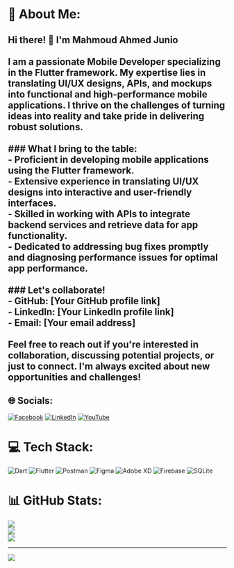 # 💫 About Me:
## Hi there! 👋 I'm Mahmoud Ahmed Junio<br><br>I am a passionate Mobile Developer specializing in the Flutter framework. My expertise lies in translating UI/UX designs, APIs, and mockups into functional and high-performance mobile applications. I thrive on the challenges of turning ideas into reality and take pride in delivering robust solutions.<br><br>### What I bring to the table:<br>- Proficient in developing mobile applications using the Flutter framework.<br>- Extensive experience in translating UI/UX designs into interactive and user-friendly interfaces.<br>- Skilled in working with APIs to integrate backend services and retrieve data for app functionality.<br>- Dedicated to addressing bug fixes promptly and diagnosing performance issues for optimal app performance.<br><br>### Let's collaborate!<br>- GitHub: [Your GitHub profile link]<br>- LinkedIn: [Your LinkedIn profile link]<br>- Email: [Your email address]<br><br>Feel free to reach out if you're interested in collaboration, discussing potential projects, or just to connect. I'm always excited about new opportunities and challenges!<br>


## 🌐 Socials:
[![Facebook](https://img.shields.io/badge/Facebook-%231877F2.svg?logo=Facebook&logoColor=white)](https://facebook.com/https://web.facebook.com/profile.php?id=100027162594156) [![LinkedIn](https://img.shields.io/badge/LinkedIn-%230077B5.svg?logo=linkedin&logoColor=white)](https://linkedin.com/in/https://www.linkedin.com/in/mahmoud-ahmed-891337270/) [![YouTube](https://img.shields.io/badge/YouTube-%23FF0000.svg?logo=YouTube&logoColor=white)](https://youtube.com/@https://www.youtube.com/channel/UCrIEjhzFuNKCvydJ8ePoeAg) 

# 💻 Tech Stack:
![Dart](https://img.shields.io/badge/dart-%230175C2.svg?style=for-the-badge&logo=dart&logoColor=white) ![Flutter](https://img.shields.io/badge/Flutter-%2302569B.svg?style=for-the-badge&logo=Flutter&logoColor=white) ![Postman](https://img.shields.io/badge/Postman-FF6C37?style=for-the-badge&logo=postman&logoColor=white) ![Figma](https://img.shields.io/badge/figma-%23F24E1E.svg?style=for-the-badge&logo=figma&logoColor=white) ![Adobe XD](https://img.shields.io/badge/Adobe%20XD-470137?style=for-the-badge&logo=Adobe%20XD&logoColor=#FF61F6) ![Firebase](https://img.shields.io/badge/Firebase-039BE5?style=for-the-badge&logo=Firebase&logoColor=white) ![SQLite](https://img.shields.io/badge/sqlite-%2307405e.svg?style=for-the-badge&logo=sqlite&logoColor=white)
# 📊 GitHub Stats:
![](https://github-readme-stats.vercel.app/api?username=MahmoudAhmed121&theme=react&hide_border=false&include_all_commits=false&count_private=false)<br/>
![](https://github-readme-streak-stats.herokuapp.com/?user=MahmoudAhmed121&theme=react&hide_border=false)<br/>
![](https://github-readme-stats.vercel.app/api/top-langs/?username=MahmoudAhmed121&theme=react&hide_border=false&include_all_commits=false&count_private=false&layout=compact)

---
[![](https://visitcount.itsvg.in/api?id=MahmoudAhmed121&icon=0&color=0)](https://visitcount.itsvg.in)

<!-- Proudly created with GPRM ( https://gprm.itsvg.in ) -->
